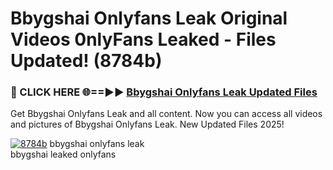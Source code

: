 # Bbygshai Onlyfans Leak Original Videos 0nlyFans Leaked - Files Updated! (8784b)

<h3>🔴 CLICK HERE 🌐==►► <a href="https://tinyurl.com/2jnfzry5" rel="nofollow">Bbygshai Onlyfans Leak Updated Files</a></h3>

Get Bbygshai Onlyfans Leak and all content. Now you can access all videos and pictures of Bbygshai Onlyfans Leak. New Updated Files 2025!

[![8784b](https://i.imgur.com/GyGTBgg.gif)](https://tinyurl.com/2jnfzry5)
bbygshai onlyfans leak<br>
bbygshai leaked onlyfans